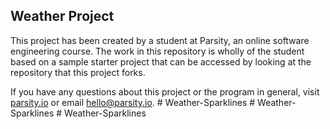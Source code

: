 ## Weather Project

This project has been created by a student at Parsity, an online software engineering course. The work in this repository is wholly of the student based on a sample starter project that can be accessed by looking at the repository that this project forks.

If you have any questions about this project or the program in general, visit [parsity.io](https://parsity.io/) or email hello@parsity.io.
#   W e a t h e r - S p a r k l i n e s  
 #   W e a t h e r - S p a r k l i n e s  
 #   W e a t h e r - S p a r k l i n e s  
 